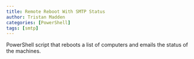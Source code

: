 ```yaml
---
title: Remote Reboot With SMTP Status
author: Tristan Madden
categories: [PowerShell]
tags: [smtp]
---
```

PowerShell script that reboots a list of computers and emails the status of the machines. 
<script src="https://gist.github.com/Trimad/9f9b779fb4e6a67cabe9bf90d33e2472.js"></script>